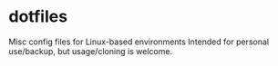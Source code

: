 # dotfiles
Misc config files for Linux-based environments
Intended for personal use/backup, but usage/cloning is welcome.
